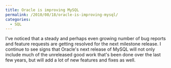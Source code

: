 ```yaml
---
title: Oracle is improving MySQL
permalink: /2010/08/18/oracle-is-improving-mysql/
categories:
  - SQL
---
```

I've noticed that a steady and perhaps even growing number of bug reports and feature requests are getting resolved for the next milestone release. I continue to see signs that Oracle's next release of MySQL will not only include much of the unreleased good work that's been done over the last few years, but will add a lot of new features and fixes as well.
